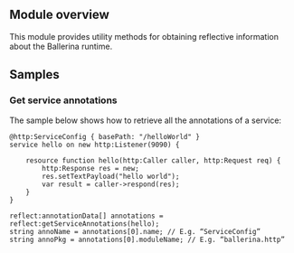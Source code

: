 ## Module overview

This module provides utility methods for obtaining reflective information about the Ballerina runtime.

## Samples

### Get service annotations

The sample below shows how to retrieve all the annotations of a service:

```ballerina
@http:ServiceConfig { basePath: "/helloWorld" }
service hello on new http:Listener(9090) {

    resource function hello(http:Caller caller, http:Request req) {
        http:Response res = new;
        res.setTextPayload("hello world");
        var result = caller->respond(res);
    }
}

reflect:annotationData[] annotations = reflect:getServiceAnnotations(hello); 
string annoName = annotations[0].name; // E.g. “ServiceConfig”
string annoPkg = annotations[0].moduleName; // E.g. “ballerina.http”

```
